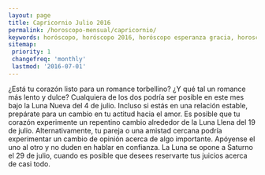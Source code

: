 ```yaml
---
layout: page
title: Capricornio Julio 2016 
permalink: /horoscopo-mensual/capricornio/
keywords: horóscopo, horóscopo 2016, horóscopo esperanza gracia, horoscop, horóscopos gratis, horoscopo capricornio, horoscopo capricornio 2016, Tarot, Astrologia, Zodíaco, capricornio, horoscopo gratis, horoscopo del mes 
sitemap:
 priority: 1
 changefreq: 'monthly'
 lastmod: '2016-07-01'
---
```


 ¿Está tu corazón listo para un romance torbellino? ¿Y qué tal un romance más lento y dulce? Cualquiera de los dos podría ser posible en este mes bajo la Luna Nueva del 4 de julio. Incluso si estás en una relación estable, prepárate para un cambio en tu actitud hacia el amor. Es posible que tu corazón experimente un repentino cambio alrededor de la Luna Llena del 19 de julio. Alternativamente, tu pareja o una amistad cercana podría experimentar un cambio de opinión acerca de algo importante. Apóyense el uno al otro y no duden en hablar en confianza. La Luna se opone a Saturno el 29 de julio, cuando es posible que desees reservarte tus juicios acerca de casi todo.
